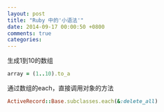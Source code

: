 ```yaml
---
layout: post
title: "Ruby 中的'小语法'"
date: 2014-09-17 00:00:50 +0800
comments: true
categories: 
---
```

生成1到10的数组
```ruby
array = (1..10).to_a
```

通过数组的each，直接调用对象的方法
```ruby
ActiveRecord::Base.subclasses.each(&:delete_all)
```